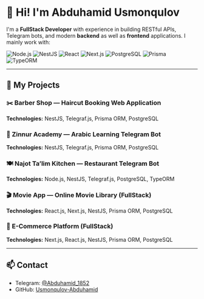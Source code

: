 # 👋 Hi! I'm Abduhamid Usmonqulov

I'm a **FullStack Developer** with experience in building RESTful APIs, Telegram bots, and modern **backend** as well as **frontend** applications.
I mainly work with:

![Node.js](https://img.shields.io/badge/Node.js-339933?style=for-the-badge\&logo=node.js\&logoColor=white)
![NestJS](https://img.shields.io/badge/NestJS-E0234E?style=for-the-badge\&logo=nestjs\&logoColor=white)
![React](https://img.shields.io/badge/React-20232A?style=for-the-badge\&logo=react\&logoColor=61DAFB)
![Next.js](https://img.shields.io/badge/Next.js-000000?style=for-the-badge\&logo=next.js\&logoColor=white)
![PostgreSQL](https://img.shields.io/badge/PostgreSQL-316192?style=for-the-badge\&logo=postgresql\&logoColor=white)
![Prisma](https://img.shields.io/badge/Prisma-2D3748?style=for-the-badge\&logo=prisma\&logoColor=white)
![TypeORM](https://img.shields.io/badge/TypeORM-FF6F00?style=for-the-badge\&logo=typeorm\&logoColor=white)

---

## 🚀 My Projects

### ✂️ Barber Shop — Haircut Booking Web Application

**Technologies:** NestJS, Telegraf.js, Prisma ORM, PostgreSQL

### 🕌 Zinnur Academy — Arabic Learning Telegram Bot

**Technologies:** NestJS, Telegraf.js, Prisma ORM, PostgreSQL

### 🍽 Najot Ta’lim Kitchen — Restaurant Telegram Bot

**Technologies:** Node.js, NestJS, Telegraf.js, PostgreSQL, TypeORM

### 🎬 Movie App — Online Movie Library (FullStack)

**Technologies:** React.js, Next.js, NestJS, Prisma ORM, PostgreSQL

### 🛒 E-Commerce Platform (FullStack)

**Technologies:** Next.js, React.js, NestJS, Prisma ORM, PostgreSQL

---

## 📫 Contact

* Telegram: [@Abduhamid_1852](https://t.me/Abduhamid_1852)
* GitHub: [Usmonqulov-Abduhamid](https://github.com/Usmonqulov-Abduhamid-5018844)
